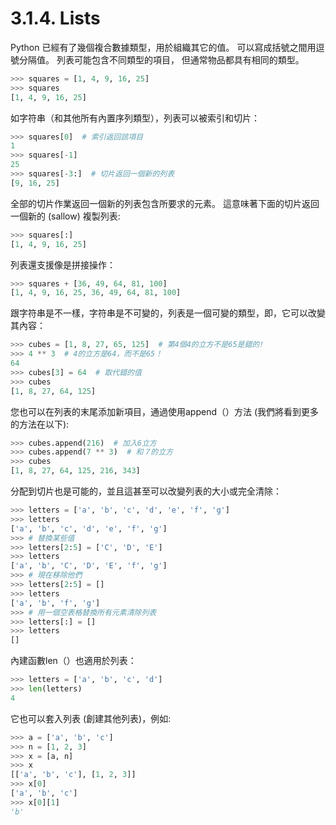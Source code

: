 # 3.1.4. Lists

Python 已經有了幾個複合數據類型，用於組織其它的值。 可以寫成括號之間用逗號分隔值。 列表可能包含不同類型的項目， 但通常物品都具有相同的類型。

``` python
>>> squares = [1, 4, 9, 16, 25]
>>> squares
[1, 4, 9, 16, 25]
```

如字符串（和其他所有內置序列類型），列表可以被索引和切片：

``` python
>>> squares[0]  # 索引返回該項目
1
>>> squares[-1]
25
>>> squares[-3:]  # 切片返回一個新的列表
[9, 16, 25]
```

全部的切片作業返回一個新的列表包含所要求的元素。 這意味著下面的切片返回一個新的 (sallow)  複製列表:

``` python
>>> squares[:]
[1, 4, 9, 16, 25]
```

列表還支援像是拼接操作：

``` python
>>> squares + [36, 49, 64, 81, 100]
[1, 4, 9, 16, 25, 36, 49, 64, 81, 100]
```

跟字符串是不一樣，字符串是不可變的，列表是一個可變的類型，即，它可以改變其內容：

``` python
>>> cubes = [1, 8, 27, 65, 125]  # 第4個4的立方不是65是錯的!
>>> 4 ** 3  # 4的立方是64，而不是65！
64
>>> cubes[3] = 64  # 取代錯的值
>>> cubes
[1, 8, 27, 64, 125]
```

您也可以在列表的末尾添加新項目，通過使用append（）方法 (我們將看到更多的方法在以下):

``` python
>>> cubes.append(216)  # 加入6立方
>>> cubes.append(7 ** 3)  # 和７的立方
>>> cubes
[1, 8, 27, 64, 125, 216, 343]
```

分配到切片也是可能的，並且這甚至可以改變列表的大小或完全清除：

``` python
>>> letters = ['a', 'b', 'c', 'd', 'e', 'f', 'g']
>>> letters
['a', 'b', 'c', 'd', 'e', 'f', 'g']
>>> # 替換某些值
>>> letters[2:5] = ['C', 'D', 'E']
>>> letters
['a', 'b', 'C', 'D', 'E', 'f', 'g']
>>> # 現在移除他們
>>> letters[2:5] = []
>>> letters
['a', 'b', 'f', 'g']
>>> # 用一個空表格替換所有元素清除列表
>>> letters[:] = []
>>> letters
[]
```

內建函數len（）也適用於列表：

``` python
>>> letters = ['a', 'b', 'c', 'd']
>>> len(letters)
4
```

它也可以套入列表 (創建其他列表)，例如:

``` python
>>> a = ['a', 'b', 'c']
>>> n = [1, 2, 3]
>>> x = [a, n]
>>> x
[['a', 'b', 'c'], [1, 2, 3]]
>>> x[0]
['a', 'b', 'c']
>>> x[0][1]
'b'
```
